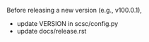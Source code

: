 Before releasing a new version (e.g., v100.0.1),
- update VERSION in scsc/config.py
- update docs/release.rst

